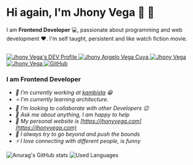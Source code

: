 # Hi again, I'm Jhony Vega 👨 👋

I am **Frontend Developer** 💻, passionate about programming and web development ♥️. I'm self taught, persistent and like watch fiction movie. 

</br>

<a href="https://dev.to/jhony24">
  <img src="https://img.shields.io/badge/dev.to-0A0A0A?style=for-the-badge&logo=dev.to&logoColor=white" alt="Jhony Vega's DEV Profile">
</a>
<a href="https://www.linkedin.com/in/jhony-vega/">
  <img src="https://img.shields.io/badge/LinkedIn-0077B5?style=for-the-badge&logo=linkedin&logoColor=white" alt="Jhony Angelo Vega Cuya">
</a>
<a href="https://twitter.com/JhonyV01">
  <img src="https://img.shields.io/badge/Twitter-1DA1F2?style=for-the-badge&logo=twitter&logoColor=white" alt="Jhony Vega" >
</a>
<a href="https://mail.google.com/mail/?view=cm&fs=1&tf=1&to=jhonyvegacuya24@gmail.com" target="_blank">
  <img src="https://img.shields.io/badge/Gmail-D14836?style=for-the-badge&logo=gmail&logoColor=white" alt="Jhony Vega" >
</a>
<a href="https://jhonyvega.com" target="_blank">
  <img alt="GitHub" src="https://img.shields.io/badge/github%20-%23121011.svg?&style=for-the-badge&logo=github&logoColor=white" alt="Portfolio" />
</a>

### I am Frontend Developer
- *🔭 I’m currently working at [kambista](https://kambista.com/) :grin:*
- *⭐ I’m currently learning architecture.*
- *👯 I’m looking to collaborate with other Developers :wink:*
- *💬 Ask me about anything, I am happy to help*
- *🎵 My personal website is [https://jhonyvega.com](https://jhonyvega.com)*
- *🧗 I always try to go beyond and push the bounds*
- *⚡ I love connecting with different people, is funny*


![Anurag's GitHub stats](https://github-readme-stats.vercel.app/api?username=jhony-24&show_icons=true&layout=compact&theme=dark)
![Used Languages](https://github-readme-stats-eight-theta.vercel.app/api/top-langs/?username=jhony-24&layout=compact&langs_count=8&theme=dark)

